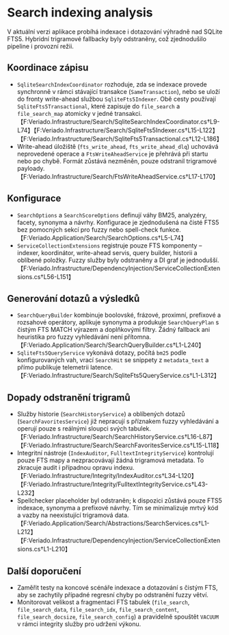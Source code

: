 # Search indexing analysis

V aktuální verzi aplikace probíhá indexace i dotazování výhradně nad SQLite FTS5. Hybridní trigramové fallbacky byly odstraněny, což zjednodušilo pipeline i provozní režii.

## Koordinace zápisu
- `SqliteSearchIndexCoordinator` rozhoduje, zda se indexace provede synchronně v rámci stávající transakce (`SameTransaction`), nebo se uloží do fronty write-ahead službou `SqliteFts5Indexer`. Obě cesty používají `SqliteFts5Transactional`, které zapisuje do `file_search` a `file_search_map` atomicky v jedné transakci.【F:Veriado.Infrastructure/Search/SqliteSearchIndexCoordinator.cs†L9-L74】【F:Veriado.Infrastructure/Search/SqliteFts5Indexer.cs†L15-L122】【F:Veriado.Infrastructure/Search/SqliteFts5Transactional.cs†L12-L186】
- Write-ahead úložiště (`fts_write_ahead`, `fts_write_ahead_dlq`) uchovává neprovedené operace a `FtsWriteAheadService` je přehrává při startu nebo po chybě. Formát zůstává nezměněn, pouze odstranil trigramové payloady.【F:Veriado.Infrastructure/Search/FtsWriteAheadService.cs†L17-L170】

## Konfigurace
- `SearchOptions` a `SearchScoreOptions` definují váhy BM25, analyzéry, facety, synonyma a návrhy. Konfigurace je zjednodušená na čisté FTS5 bez pomocných sekcí pro fuzzy nebo spell-check funkce.【F:Veriado.Application/Search/SearchOptions.cs†L5-L74】
- `ServiceCollectionExtensions` registruje pouze FTS komponenty – indexer, koordinátor, write-ahead servis, query builder, historii a oblíbené položky. Fuzzy služby byly odstraněny a DI graf je jednodušší.【F:Veriado.Infrastructure/DependencyInjection/ServiceCollectionExtensions.cs†L56-L151】

## Generování dotazů a výsledků
- `SearchQueryBuilder` kombinuje boolovské, frázové, proximní, prefixové a rozsahové operátory, aplikuje synonyma a produkuje `SearchQueryPlan` s čistým FTS MATCH výrazem a doplňkovými filtry. Žádný fallback ani heuristika pro fuzzy vyhledávání není přítomna.【F:Veriado.Application/Search/SearchQueryBuilder.cs†L1-L240】
- `SqliteFts5QueryService` vykonává dotazy, počítá `bm25` podle konfigurovaných vah, vrací `SearchHit` se snippety z `metadata_text` a přímo publikuje telemetrii latence.【F:Veriado.Infrastructure/Search/SqliteFts5QueryService.cs†L1-L312】

## Dopady odstranění trigramů
- Služby historie (`SearchHistoryService`) a oblíbených dotazů (`SearchFavoritesService`) již nepracují s příznakem fuzzy vyhledávání a operují pouze s reálnými sloupci svých tabulek.【F:Veriado.Infrastructure/Search/SearchHistoryService.cs†L16-L87】【F:Veriado.Infrastructure/Search/SearchFavoritesService.cs†L15-L118】
- Integritní nástroje (`IndexAuditor`, `FulltextIntegrityService`) kontrolují pouze FTS mapy a nezpracovávají žádná trigramová metadata. To zkracuje audit i případnou opravu indexu.【F:Veriado.Infrastructure/Integrity/IndexAuditor.cs†L34-L120】【F:Veriado.Infrastructure/Integrity/FulltextIntegrityService.cs†L43-L232】
- Spellchecker placeholder byl odstraněn; k dispozici zůstává pouze FTS5 indexace, synonyma a prefixové návrhy. Tím se minimalizuje mrtvý kód a vazby na neexistující trigramová data.【F:Veriado.Application/Search/Abstractions/SearchServices.cs†L1-L212】【F:Veriado.Infrastructure/DependencyInjection/ServiceCollectionExtensions.cs†L1-L210】

## Další doporučení
- Zaměřit testy na koncové scénáře indexace a dotazování s čistým FTS, aby se zachytily případné regresní chyby po odstranění fuzzy větví.
- Monitorovat velikost a fragmentaci FTS tabulek (`file_search`, `file_search_data`, `file_search_idx`, `file_search_content`, `file_search_docsize`, `file_search_config`) a pravidelně spouštět `VACUUM` v rámci integrity služby pro udržení výkonu.
